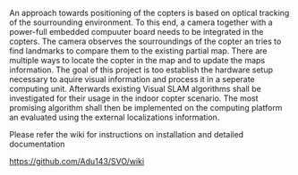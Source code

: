 An approach towards positioning of the copters is based on optical tracking of the sourrounding environment. To this end, a camera together with a power-full embedded compuuter board needs to be integrated in the copters. The camera observes the sourroundings of the copter an tries to find landmarks to compare them to the existing partial map. There are multiple ways to locate the copter in the map and to update the maps information. The goal of this project is too establish the hardware setup necessary to aquire visual information and process it in a seperate computing unit. Afterwards existing Visual  SLAM algorithms shall be investigated for their usage in the indoor copter scenario. The most promising algorithm shall then be implemented on the computing platform an evaluated using the external localizations information.


Please refer the wiki for instructions on installation and detailed documentation

https://github.com/Adu143/SVO/wiki
